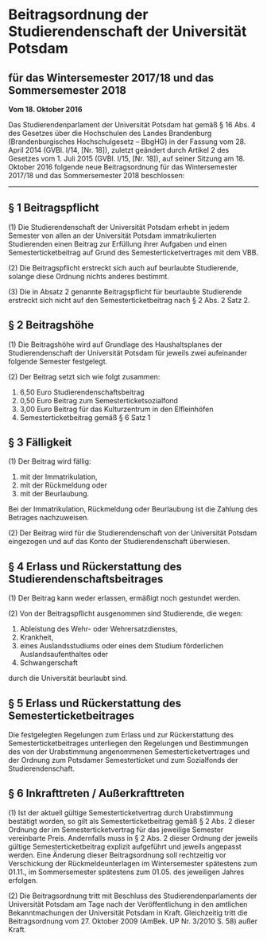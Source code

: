 # Beitragsordnung der Studierendenschaft der Universität Potsdam
## für das Wintersemester 2017/18 und das Sommersemester 2018
**Vom 18. Oktober 2016**

Das Studierendenparlament der Universität Potsdam hat gemäß § 16 Abs. 4 des Gesetzes über die Hochschulen des Landes Brandenburg (Brandenburgisches Hochschulgesetz – BbgHG) in der Fassung vom 28. April 2014 (GVBl. I/14, [Nr. 18]), zuletzt geändert durch Artikel 2 des Gesetzes vom 1. Juli 2015 (GVBl. I/15, [Nr. 18]), auf seiner Sitzung am 18. Oktober 2016 folgende neue Beitragsordnung für das Wintersemester 2017/18 und das Sommersemester 2018 beschlossen:

----------


## § 1 Beitragspflicht

(1) Die Studierendenschaft der Universität Potsdam erhebt in jedem Semester von allen an der Universität Potsdam immatrikulierten Studierenden einen Beitrag zur Erfüllung ihrer Aufgaben und einen Semesterticketbeitrag auf Grund des Semesterticketvertrages mit dem VBB.

(2) Die Beitragspflicht erstreckt sich auch auf beurlaubte Studierende, solange diese Ordnung nichts anderes bestimmt.

(3) Die in Absatz 2 genannte Beitragspflicht für beurlaubte Studierende erstreckt sich nicht auf den Semesterticketbeitrag nach § 2 Abs. 2 Satz 2.


## § 2 Beitragshöhe

(1) Die Beitragshöhe wird auf Grundlage des Haushaltsplanes der Studierendenschaft der Universität Potsdam für jeweils zwei aufeinander folgende Semester festgelegt.

(2) Der Beitrag setzt sich wie folgt zusammen:

1. 6,50 Euro Studierendenschaftsbeitrag
2. 0,50 Euro Beitrag zum Semesterticketsozialfond
3. 3,00 Euro Beitrag für das Kulturzentrum in den Elfleinhöfen
4. Semesterticketbeitrag gemäß § 6 Satz 1


## § 3 Fälligkeit

(1) Der Beitrag wird fällig:

1. mit der Immatrikulation,
2. mit der Rückmeldung oder
3. mit der Beurlaubung.

Bei der Immatrikulation, Rückmeldung oder Beurlaubung ist die Zahlung des Betrages nachzuweisen.

(2) Der Beitrag wird für die Studierendenschaft von der Universität Potsdam eingezogen und auf das Konto der Studierendenschaft überwiesen.


## § 4 Erlass und Rückerstattung des Studierendenschaftsbeitrages

(1) Der Beitrag kann weder erlassen, ermäßigt noch gestundet werden.

(2) Von der Beitragspflicht ausgenommen sind Studierende, die wegen:

1. Ableistung des Wehr- oder Wehrersatzdienstes,
2. Krankheit,
3. eines Auslandsstudiums oder eines dem Studium förderlichen Auslandsaufenthaltes oder
4. Schwangerschaft

durch die Universität beurlaubt sind.


## § 5 Erlass und Rückerstattung des Semesterticketbeitrages

Die festgelegten Regelungen zum Erlass und zur Rückerstattung des Semesterticketbeitrages unterliegen den Regelungen und Bestimmungen des von der Urabstimmung angenommenen Semesterticketvertrages und der Ordnung zum Potsdamer Semesterticket und zum Sozialfonds der Studierendenschaft.


## § 6 Inkrafttreten / Außerkrafttreten

(1) Ist der aktuell gültige Semesterticketvertrag durch Urabstimmung bestätigt worden, so gilt als Semesterticketbeitrag gemäß § 2 Abs. 2 dieser Ordnung der im Semesterticketvertrag für das jeweilige Semester vereinbarte Preis. Andernfalls muss in § 2 Abs. 2 dieser Ordnung der jeweils gültige Semesterticketbeitrag explizit aufgeführt und jeweils angepasst werden. Eine Änderung dieser Beitragsordnung soll rechtzeitig vor Verschickung der Rückmeldeunterlagen im Wintersemester spätestens zum 01.11., im Sommersemester spätestens zum 01.05. des jeweiligen Jahres erfolgen.

(2) Die Beitragsordnung tritt mit Beschluss des Studierendenparlaments der Universität Potsdam am Tage nach der Veröffentlichung in den amtlichen Bekanntmachungen der Universität Potsdam in Kraft. Gleichzeitig tritt die Beitragsordnung vom 27. Oktober 2009 (AmBek. UP Nr. 3/2010 S. 58) außer Kraft.
